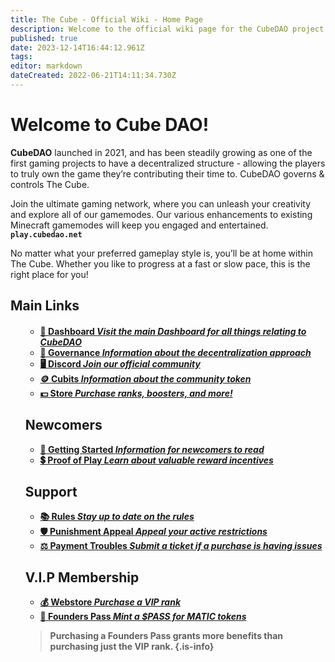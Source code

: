 ```yaml
---
title: The Cube - Official Wiki - Home Page
description: Welcome to the official wiki page for the CubeDAO project. If you have any questions and/or concerns, feel free to contact support.
published: true
date: 2023-12-14T16:44:12.961Z
tags: 
editor: markdown
dateCreated: 2022-06-21T14:11:34.730Z
---
```


# **Welcome to Cube DAO!**

**CubeDAO** launched in 2021, and has been steadily growing as one of the first gaming projects to have a decentralized structure - allowing the players to truly own the game they’re contributing their time to. CubeDAO governs & controls The Cube.

Join the ultimate gaming network, where you can unleash your creativity and explore all of our gamemodes. Our various enhancements to existing Minecraft gamemodes will keep you engaged and entertained.  **`play.cubedao.net`**


No matter what your preferred gameplay style is, you’ll be at home within The Cube. Whether you like to progress at a fast or slow pace, this is the right place for you!

## Main Links
<h4><ul class="links-list">

-   [🔲 Dashboard *Visit the main Dashboard for all things relating to CubeDAO*](https://cubedao.net/)
-   [🏦 Governance *Information about the decentralization approach*](/en/governance)
-   [🖥️ Discord *Join our official community*](https://discord.gg/qC7KR5DASr)
-   [🪙 Cubits *Information about the community token*](/en/cubits)
-   [💵 Store *Purchase ranks, boosters, and more!*](https://shop.cubedao.net/)

## Newcomers

-   [📘 Getting Started *Information for newcomers to read*](/en/getting-started)
-   [💲 Proof of Play *Learn about valuable reward incentives*](/en/proof-of-play)


## Support

-   [📚 Rules *Stay up to date on the rules*](/en/Rules)
-   [🛡️ Punishment Appeal *Appeal your active restrictions*](https://cubedao.net/support-tickets/)
-   [⚖️ Payment Troubles *Submit a ticket if a purchase is having issues*](https://cubedao.net/support-tickets/)

## **V.I.P Membership**



-   [💰 Webstore *Purchase a VIP rank*](https://shop.cubedao.net/)
-   [🔲 Founders Pass *Mint a $PASS for MATIC tokens*](https://opensea.io/collection/cubedao/overview)

> Purchasing a Founders Pass grants more benefits than purchasing just the VIP rank.
{.is-info}

